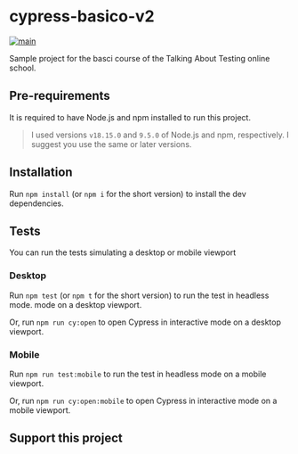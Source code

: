 # cypress-basico-v2

[![main](https://github.com/wlsf82/cy-data-test/actions/workflows/ci.yml/badge.svg)](https://github.com/wlsf82/cy-data-test/actions)

Sample project for the basci course of the Talking About Testing online school.

## Pre-requirements

It is required to have Node.js and npm installed to run this project.

> I used versions `v18.15.0` and `9.5.0` of Node.js and npm, respectively. I suggest you use the same or later versions.

## Installation

Run `npm install` (or `npm i` for the short version) to install the dev dependencies.

## Tests
You can run the tests simulating a desktop or mobile viewport

### Desktop

Run `npm test` (or `npm t` for the short version) to run the test in headless mode.
mode on a desktop viewport.

Or, run `npm run cy:open` to open Cypress in interactive mode on a desktop viewport.

### Mobile

Run `npm run test:mobile`  to run the test in headless mode on a mobile viewport.

Or, run `npm run cy:open:mobile` to open Cypress in interactive mode on a mobile viewport.

## Support this project
